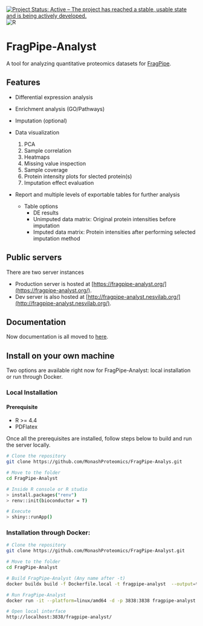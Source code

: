 [![Project Status: Active – The project has reached a stable, usable state and is being actively developed.](https://www.repostatus.org/badges/latest/active.svg)](https://www.repostatus.org/#active)
![R](https://img.shields.io/badge/R-%3E4.4-brightgreen)

# FragPipe-Analyst

A tool for analyzing quantitative proteomics datasets for [FragPipe](https://fragpipe.nesvilab.org/).

## Features

- Differential expression analysis
- Enrichment analysis (GO/Pathways)
- Imputation (optional)
- Data visualization
  1. PCA
  2. Sample correlation
  3. Heatmaps
  4. Missing value inspection
  5. Sample coverage
  6. Protein intensity plots for slected protein(s)
  7. Imputation effect evaluation

- Report and multiple levels of exportable tables for further analysis
  - Table options
    - DE results
    - Unimputed data matrix: Original protein intensities before imputation
    - Imputed data matrix: Protein intensities after performing selected imputation method

## Public servers

There are two server instances
- Production server is hosted at [https://fragpipe-analyst.org/](https://fragpipe-analyst.org/).
- Dev server is also hosted at [http://fragpipe-analyst.nesvilab.org/](http://fragpipe-analyst.nesvilab.org/).

## Documentation

Now documentation is all moved to [here](https://fragpipe-analyst-doc.nesvilab.org/).

## Install on your own machine

Two options are available right now for FragPipe-Analyst: local installation or run through Docker.

### Local Installation

#### Prerequisite
- R >= 4.4
- PDFlatex

Once all the prerequisites are installed, follow steps below to build and run the server locally.

``` sh
# Clone the repository
git clone https://github.com/MonashProteomics/FragPipe-Analys.git

# Move to the folder
cd FragPipe-Analyst

# Inside R console or R studio
> install.packages("renv")
> renv::init(bioconductor = T)

# Execute
> shiny::runApp()
```

### Installation through Docker:

``` sh
# Clone the repository
git clone https://github.com/MonashProteomics/FragPipe-Analyst.git

# Move to the folder
cd FragPipe-Analyst

# Build FragPipe-Analyst (Any name after -t)
docker buildx build -f Dockerfile.local -t fragpipe-analyst  --output=type=docker --platform=linux/amd64 .

# Run FragPipe-Analyst
docker run -it --platform=linux/amd64 -d -p 3838:3838 fragpipe-analyst

# Open local interface
http://localhost:3838/fragpipe-analyst/
```
